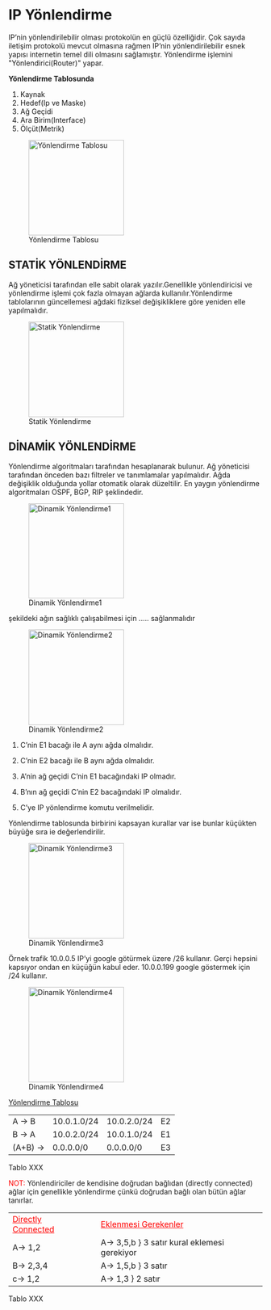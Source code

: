 # IP Yönlendirme

IP’nin yönlendirilebilir olması protokolün en güçlü özelliğidir. Çok
sayıda iletişim protokolü mevcut olmasına rağmen IP’nin
yönlendirilebilir esnek yapısı internetin temel dili olmasını
sağlamıştır. Yönlendirme işlemini "Yönlendirici(Router)" yapar.

**Yönlendirme Tablosunda**

1.  Kaynak
2.  Hedef(Ip ve Maske)
3.  Ağ Geçidi
4.  Ara Birim(Interface)
5.  Ölçüt(Metrik)

<figure>
<img src="images/BurayaGorselGelecek.png" id="fig:YonlendirmeTablosu"
style="width:5cm" alt="Yönlendirme Tablosu" />
<figcaption aria-hidden="true">Yönlendirme Tablosu</figcaption>
</figure>

## STATİK YÖNLENDİRME

Ağ yöneticisi tarafından elle sabit olarak yazılır.Genellikle
yönlendiricisi ve yönlendirme işlemi çok fazla olmayan ağlarda
kullanılır.Yönlendirme tablolarının güncellemesi ağdaki fiziksel
değişikliklere göre yeniden elle yapılmalıdır.

<figure>
<img src="images/BurayaGorselGelecek.png" id="fig:StatikYonlendirme"
style="width:5cm" alt="Statik Yönlendirme" />
<figcaption aria-hidden="true">Statik Yönlendirme</figcaption>
</figure>

## DİNAMİK YÖNLENDİRME

Yönlendirme algoritmaları tarafından hesaplanarak bulunur. Ağ yöneticisi
tarafından önceden bazı filtreler ve tanımlamalar yapılmalıdır. Ağda
değişiklik olduğunda yollar otomatik olarak düzeltilir. En yaygın
yönlendirme algoritmaları OSPF, BGP, RIP şeklindedir.

<figure>
<img src="images/BurayaGorselGelecek.png" id="fig:DinamikYonlendirme1"
style="width:5cm" alt="Dinamik Yönlendirme1" />
<figcaption aria-hidden="true">Dinamik Yönlendirme1</figcaption>
</figure>

şekildeki ağın sağlıklı çalışabilmesi için ..... sağlanmalıdır

<figure>
<img src="images/BurayaGorselGelecek.png" id="fig:DinamikYonlendirme2"
style="width:5cm" alt="Dinamik Yönlendirme2" />
<figcaption aria-hidden="true">Dinamik Yönlendirme2</figcaption>
</figure>

1.  C’nin E1 bacağı ile A aynı ağda olmalıdır.

2.  C’nin E2 bacağı ile B aynı ağda olmalıdır.

3.  A’nin ağ geçidi C’nin E1 bacağındaki IP olmadır.

4.  B’nın ağ geçidi C’nin E2 bacağındaki IP olmalıdır.

5.  C’ye IP yönlendirme komutu verilmelidir.

Yönlendirme tablosunda birbirini kapsayan kurallar var ise bunlar
küçükten büyüğe sıra ie değerlendirilir.

<figure>
<img src="images/BurayaGorselGelecek.png" id="fig:DinamikYonlendirme3"
style="width:5cm" alt="Dinamik Yönlendirme3" />
<figcaption aria-hidden="true">Dinamik Yönlendirme3</figcaption>
</figure>

Örnek trafik 10.0.0.5 IP’yi google götürmek üzere /26 kullanır. Gerçi
hepsini kapsıyor ondan en küçüğün kabul eder. 10.0.0.199 google
göstermek için /24 kullanır.

<figure>
<img src="images/BurayaGorselGelecek.png" id="fig:DinamikYonlendirme4"
style="width:5cm" alt="Dinamik Yönlendirme4" />
<figcaption aria-hidden="true">Dinamik Yönlendirme4</figcaption>
</figure>

<div class="center">

<u>Yönlendirme Tablosu</u>

</div>

|         |             |             |     |
|:--------|:------------|:------------|:----|
| A → B   | 10.0.1.0/24 | 10.0.2.0/24 | E2  |
| B → A   | 10.0.2.0/24 | 10.0.1.0/24 | E1  |
| (A+B) → | 0.0.0.0/0   | 0.0.0.0/0   | E3  |

Tablo XXX

<span style="color: red">NOT: </span> Yönlendiriciler de kendisine
doğrudan bağlıdan (directly connected) ağlar için genellikle yönlendirme
çünkü doğrudan bağlı olan bütün ağlar tanırlar.

|                                                           |     |                                                             |
|:----------------------------------------------------------|:----|:------------------------------------------------------------|
| <span style="color: red"><u>Directly Connected</u></span> |     | <span style="color: red"><u>Eklenmesi Gerekenler</u></span> |
| A→ 1,2                                                    |     | A→ 3,5,b } 3 satır kural eklemesi gerekiyor                 |
| B→ 2,3,4                                                  |     | A→ 1,5,b } 3 satır                                          |
| c→ 1,2                                                    |     | A→ 1,3 } 2 satır                                            |

Tablo XXX
